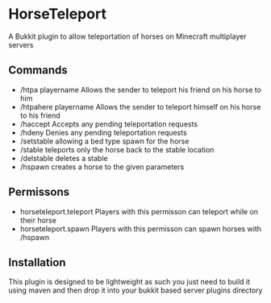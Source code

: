 HorseTeleport
=============

A Bukkit plugin to allow teleportation of horses on Minecraft multiplayer servers

## Commands ##
* /htpa playername      Allows the sender to teleport his friend on his horse to him
* /htpahere playername  Allows the sender to teleport himself on his horse to his friend
* /haccept              Accepts any pending teleportation requests
* /hdeny                Denies any pending teleportation requests
* /setstable            allowing a bed type spawn for the horse
* /stable               teleports only the horse back to the stable location
* /delstable            deletes a stable
* /hspawn               creates a horse to the given parameters

## Permissons ##
* horseteleport.teleport        Players with this permisson can teleport while on their horse
* horseteleport.spawn           Players with this permisson can spawn horses with /hspawn


## Installation ##
This plugin is designed to be lightweight as such you just need to build it using maven and then drop it into your bukkit based server plugins directory


